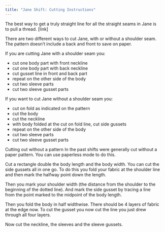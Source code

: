 ```yaml
---
title: "Jane Shift: Cutting Instructions"
---
```


The best way to get a truly straight line for all the straight seams in Jane is to pull a thread. [link]

There are two different ways to cut Jane, with or without a shoulder seam. The pattern doesn’t include a back and front to save on paper.

If you are cutting Jane with a shoulder seam you:
- cut one body part with front neckline
- cut one body part with back neckline
- cut gusset line in front and back part
- repeat on the other side of the body
- cut two sleeve parts 
- cut two sleeve gusset parts 

If you want to cut Jane without a shoulder seam you:
- cut on fold as indicated on the pattern
- cut the body
- cut the neckline
- with body folded at the cut on fold line, cut side gussets 
- repeat on the other side of the body
- cut two sleeve parts 
- cut two sleeve gusset parts 

Cutting out without a pattern 
In the past shifts were generally cut without a paper pattern. You can use paperless mode to do this. 

Cut a rectangle double the body length and the body width. You can cut the side gussets all in one go. To do this you fold your fabric at the shoulder line and then mark the halfway point down the length. 

Then you mark your shoulder width (the distance from the shoulder to the beginning of the dotted line). And mark the side gusset by tracing a line from the point marked to the midpoint of the body length. 

Then you fold the body in half widthwise. There should be 4 layers of fabric at the edge now. To cut the gusset you now cut the line you just drew through all four layers. 

Now cut the neckline, the sleeves and the sleeve gussets. 
